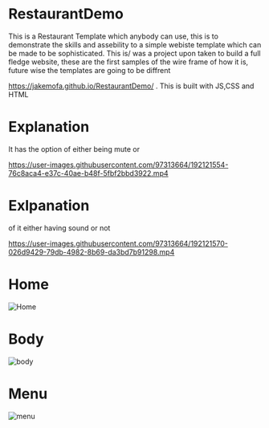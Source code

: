 # RestaurantDemo
This is a Restaurant Template which anybody can use, this is to demonstrate the skills and assebility to a simple webiste template which can be made to be sophisticated.
This is/ was a project upon taken to build a full fledge website, these are the first samples of the wire frame of how it is, future wise the templates are going to be diffrent

https://jakemofa.github.io/RestaurantDemo/
.
This is built with JS,CSS and HTML

# Explanation




It has the option of either being mute or

https://user-images.githubusercontent.com/97313664/192121554-76c8aca4-e37c-40ae-b48f-5fbf2bbd3922.mp4


# Exlpanation 

of it either having sound or not

https://user-images.githubusercontent.com/97313664/192121570-026d9429-79db-4982-8b69-da3bd7b91298.mp4

# Home

![Home](https://user-images.githubusercontent.com/97313664/192121713-bec395e6-a447-439c-8d60-ad9209620f7b.png)

# Body
![body](https://user-images.githubusercontent.com/97313664/192121718-04864b24-cc51-48d6-adbe-0d41f6d3dae0.png)

# Menu 
![menu](https://user-images.githubusercontent.com/97313664/192121719-bfc2be56-52a1-486b-bfc4-4b2f1cd05f10.png)
